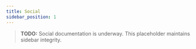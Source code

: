 ```yaml
---
title: Social
sidebar_position: 1
---
```


> **TODO:** Social documentation is underway. This placeholder maintains sidebar integrity.
